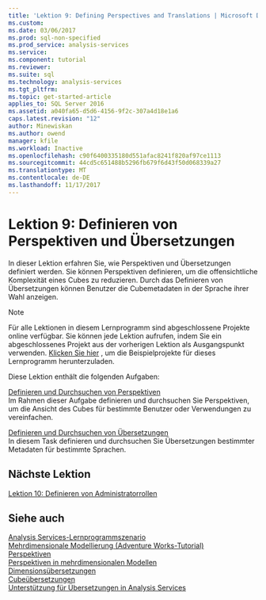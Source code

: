 ```yaml
---
title: 'Lektion 9: Defining Perspectives and Translations | Microsoft Docs'
ms.custom: 
ms.date: 03/06/2017
ms.prod: sql-non-specified
ms.prod_service: analysis-services
ms.service: 
ms.component: tutorial
ms.reviewer: 
ms.suite: sql
ms.technology: analysis-services
ms.tgt_pltfrm: 
ms.topic: get-started-article
applies_to: SQL Server 2016
ms.assetid: a040fa65-d5d6-4156-9f2c-307a4d18e1a6
caps.latest.revision: "12"
author: Minewiskan
ms.author: owend
manager: kfile
ms.workload: Inactive
ms.openlocfilehash: c90f6400335180d551afac8241f820af97ce1113
ms.sourcegitcommit: 44cd5c651488b5296fb679f6d43f50d068339a27
ms.translationtype: MT
ms.contentlocale: de-DE
ms.lasthandoff: 11/17/2017
---
```

# <a name="lesson-9-defining-perspectives-and-translations"></a>Lektion 9: Definieren von Perspektiven und Übersetzungen
In dieser Lektion erfahren Sie, wie Perspektiven und Übersetzungen definiert werden. Sie können Perspektiven definieren, um die offensichtliche Komplexität eines Cubes zu reduzieren. Durch das Definieren von Übersetzungen können Benutzer die Cubemetadaten in der Sprache ihrer Wahl anzeigen.  
  
> [!NOTE]  
> Für alle Lektionen in diesem Lernprogramm sind abgeschlossene Projekte online verfügbar. Sie können jede Lektion aufrufen, indem Sie ein abgeschlossenes Projekt aus der vorherigen Lektion als Ausgangspunkt verwenden. [Klicken Sie hier](http://go.microsoft.com/fwlink/?LinkID=221866) , um die Beispielprojekte für dieses Lernprogramm herunterzuladen.  
  
Diese Lektion enthält die folgenden Aufgaben:  
  
[Definieren und Durchsuchen von Perspektiven](../analysis-services/lesson-9-1-defining-and-browsing-perspectives.md)  
Im Rahmen dieser Aufgabe definieren und durchsuchen Sie Perspektiven, um die Ansicht des Cubes für bestimmte Benutzer oder Verwendungen zu vereinfachen.  
  
[Definieren und Durchsuchen von Übersetzungen](../analysis-services/lesson-9-2-defining-and-browsing-translations.md)  
In diesem Task definieren und durchsuchen Sie Übersetzungen bestimmter Metadaten für bestimmte Sprachen.  
  
## <a name="next-lesson"></a>Nächste Lektion  
[Lektion 10: Definieren von Administratorrollen](../analysis-services/lesson-10-defining-administrative-roles.md)  
  
## <a name="see-also"></a>Siehe auch  
[Analysis Services-Lernprogrammszenario](../analysis-services/analysis-services-tutorial-scenario.md)  
[Mehrdimensionale Modellierung &#40;Adventure Works-Tutorial&#41;](../analysis-services/multidimensional-modeling-adventure-works-tutorial.md)  
[Perspektiven](../analysis-services/multidimensional-models-olap-logical-cube-objects/perspectives.md)  
[Perspektiven in mehrdimensionalen Modellen](../analysis-services/multidimensional-models/perspectives-in-multidimensional-models.md)  
[Dimensionsübersetzungen](../analysis-services/multidimensional-models-olap-logical-dimension-objects/dimension-translations.md)  
[Cubeübersetzungen](../analysis-services/multidimensional-models-olap-logical-cube-objects/cube-translations.md)  
[Unterstützung für Übersetzungen in Analysis Services](../analysis-services/translation-support-in-analysis-services.md)  
  
  
  

